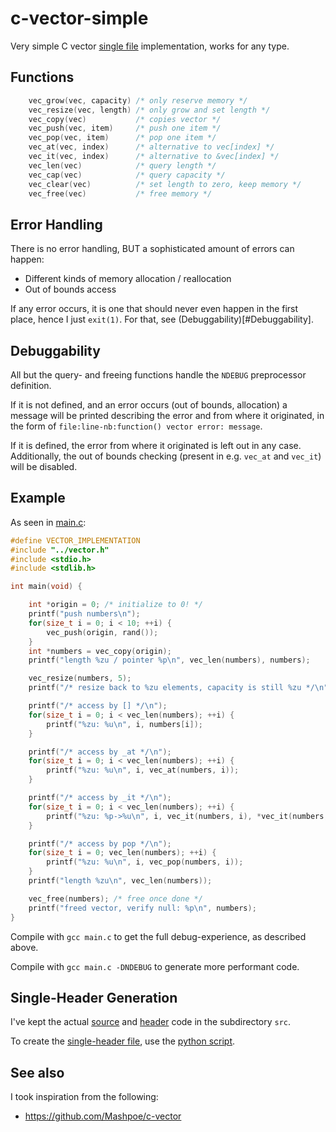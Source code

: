 # c-vector-simple

Very simple C vector [single file](vector.h) implementation, works for any type.

## Functions

```c
    vec_grow(vec, capacity) /* only reserve memory */
    vec_resize(vec, length) /* only grow and set length */
    vec_copy(vec)           /* copies vector */
    vec_push(vec, item)     /* push one item */
    vec_pop(vec, item)      /* pop one item */
    vec_at(vec, index)      /* alternative to vec[index] */
    vec_it(vec, index)      /* alternative to &vec[index] */
    vec_len(vec)            /* query length */
    vec_cap(vec)            /* query capacity */
    vec_clear(vec)          /* set length to zero, keep memory */
    vec_free(vec)           /* free memory */
```

## Error Handling

There is no error handling, BUT a sophisticated amount of errors can happen:

- Different kinds of memory allocation / reallocation
- Out of bounds access

If any error occurs, it is one that should never even happen in the first
place, hence I just `exit(1)`. For that, see (Debuggability)[#Debuggability].

## Debuggability

All but the query- and freeing functions handle the `NDEBUG` preprocessor
definition.

If it is not defined, and an error occurs (out of bounds, allocation) a message
will be printed describing the error and from where it originated, in the form
of `file:line-nb:function() vector error: message`.

If it is defined, the error from where it originated is left out in any case.
Additionally, the out of bounds checking (present in e.g. `vec_at` and
`vec_it`) will be disabled.

## Example

As seen in [main.c](examples/main.c):

```c
#define VECTOR_IMPLEMENTATION
#include "../vector.h"
#include <stdio.h>
#include <stdlib.h>

int main(void) {

    int *origin = 0; /* initialize to 0! */
    printf("push numbers\n");
    for(size_t i = 0; i < 10; ++i) {
        vec_push(origin, rand());
    }
    int *numbers = vec_copy(origin);
    printf("length %zu / pointer %p\n", vec_len(numbers), numbers);

    vec_resize(numbers, 5);
    printf("/* resize back to %zu elements, capacity is still %zu */\n", vec_len(numbers), vec_cap(numbers));

    printf("/* access by [] */\n");
    for(size_t i = 0; i < vec_len(numbers); ++i) {
        printf("%zu: %u\n", i, numbers[i]);
    }

    printf("/* access by _at */\n");
    for(size_t i = 0; i < vec_len(numbers); ++i) {
        printf("%zu: %u\n", i, vec_at(numbers, i));
    }

    printf("/* access by _it */\n");
    for(size_t i = 0; i < vec_len(numbers); ++i) {
        printf("%zu: %p->%u\n", i, vec_it(numbers, i), *vec_it(numbers, i));
    }

    printf("/* access by pop */\n");
    for(size_t i = 0; vec_len(numbers); ++i) {
        printf("%zu: %u\n", i, vec_pop(numbers, i));
    }
    printf("length %zu\n", vec_len(numbers));

    vec_free(numbers); /* free once done */
    printf("freed vector, verify null: %p\n", numbers);
}
```

Compile with `gcc main.c` to get the full debug-experience, as described above.

Compile with `gcc main.c -DNDEBUG` to generate more performant code.


## Single-Header Generation

I've kept the actual [source](src/vec.c) and [header](src/vec.h) code in the subdirectory `src`.

To create the [single-header file](vector.h), use the [python script](gen-single-file.py).

## See also

I took inspiration from the following:

- <https://github.com/Mashpoe/c-vector>

